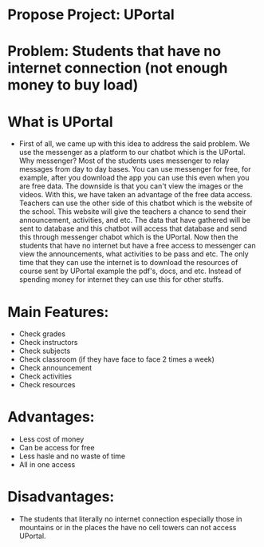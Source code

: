 # Propose Project: UPortal
# Problem: Students that have no internet connection (not enough money to buy load)

# What is UPortal

- First of all, we came up with this idea to address the said problem. We use the messenger as a platform to our chatbot which is the UPortal. Why  messenger? Most of the students uses messenger to relay messages from day to day bases. You can use messenger for free, for example, after you download the app you can use this even when you are free data. The downside is that you can't view the images or the videos. With this, we have taken an advantage of the free data access. Teachers can use the other side of this chatbot which is the website of the school. This website will give the teachers a chance to send their announcement, activities, and etc. The data that have gathered will be sent to database and this chatbot will access that database and send this through messenger chabot which is the UPortal. Now then the students that have no internet but have a free access to messenger can view the announcements, what activities to be pass and etc. The only time that they can use the internet is to download the resources of course sent by UPortal example the pdf's, docs, and etc. Instead of spending money for internet they can use this for other stuffs.

# Main Features:
- Check grades
- Check instructors
- Check subjects
- Check classroom (if they have face to face 2 times a week)
- Check announcement
- Check activities
- Check resources

# Advantages:
- Less cost of money
- Can be access for free
- Less hasle and no waste of time
- All in one access

# Disadvantages:
- The students that literally no internet connection especially those in mountains or in the places the have no cell towers can not access UPortal.
